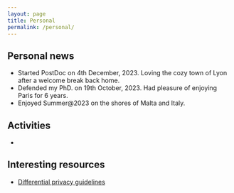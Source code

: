 ```yaml
---
layout: page
title: Personal
permalink: /personal/
---
```


## Personal news
- Started PostDoc on 4th December, 2023. Loving the cozy town of Lyon after a welcome break back home.
- Defended my PhD. on 19th October, 2023. Had pleasure of enjoying Paris for 6 years.
- Enjoyed Summer@2023 on the shores of Malta and Italy.

## Activities
- 

## Interesting resources
- [Differential privacy guidelines](https://github.com/usnistgov/PrivacyEngCollabSpace/tree/master/tools/de-identification/NIST-SP-800-226-SupplementalMaterial/)

